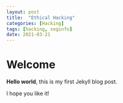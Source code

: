 ```yaml
---
layout: post
title:  "Ethical Hacking"
categories: [Hacking]
tags: [hacking, seginfo]
date: 2021-03-21
---
```


# Welcome

**Hello world**, this is my first Jekyll blog post.

I hope you like it!
